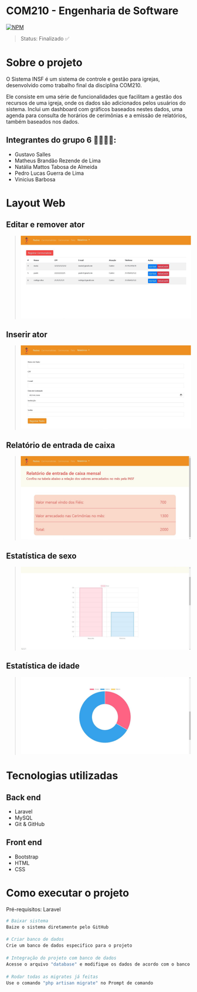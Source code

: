 # COM210 - Engenharia de Software

[![NPM](https://img.shields.io/npm/l/react)](https://github.com/matheus-lima1/COM210/blob/main/LICENSE)

> Status: Finalizado ✅

# Sobre o projeto

O Sistema INSF é um sistema de controle e gestão para igrejas, desenvolvido como trabalho final da disciplina COM210.

Ele consiste em uma série de funcionalidades que facilitam a gestão dos recursos de uma igreja, onde os dados são adicionados pelos usuários do sistema. Inclui um dashboard com gráficos baseados nestes dados, uma agenda para consulta de horários de cerimônias e a emissão de relatórios, também baseados nos dados.

## Integrantes do grupo 6 🙋‍♂️🙋‍♀️:

+ Gustavo Salles 
+ Matheus Brandão Rezende de Lima 
+ Natália Mattos Tabosa de Almeida 
+ Pedro Lucas Guerra de Lima 
+ Vinicius Barbosa 

# Layout Web

## Editar e remover ator
> ![Web 1](https://github.com/matheus-lima1/COM210/blob/main/assets/WhatsApp%20Image%202021-08-02%20at%2017.41.08.jpeg)

## Inserir ator
> ![Web 2](https://github.com/matheus-lima1/COM210/blob/main/assets/WhatsApp%20Image%202021-08-02%20at%2018.46.10.jpeg)

## Relatório de entrada de caixa
> ![Web 3](https://github.com/matheus-lima1/COM210/blob/main/assets/WhatsApp%20Image%202021-08-02%20at%2017.36.47.jpeg)

## Estatística de sexo
> ![Web 4](https://github.com/matheus-lima1/COM210/blob/main/assets/WhatsApp%20Image%202021-08-02%20at%2018.45.31.jpeg)

## Estatística de idade
> ![Web 5](https://github.com/matheus-lima1/COM210/blob/main/assets/WhatsApp%20Image%202021-08-02%20at%2018.45.40.jpeg)

# Tecnologias utilizadas

## Back end

+ Laravel
+ MySQL
+ Git & GitHub

## Front end

+ Bootstrap
+ HTML
+ CSS

# Como executar o projeto

Pré-requisitos: Laravel

```bash
# Baixar sistema 
Baize o sistema diretamente pelo GitHub

# Criar banco de dados
Crie um banco de dados especifico para o projeto

# Integração do projeto com banco de dados
Acesse o arquivo "database" e modifique os dados de acordo com o banco de dados presente na máquina

# Rodar todas as migrates já feitas
Use o comando "php artisan migrate" no Prompt de comando
```
